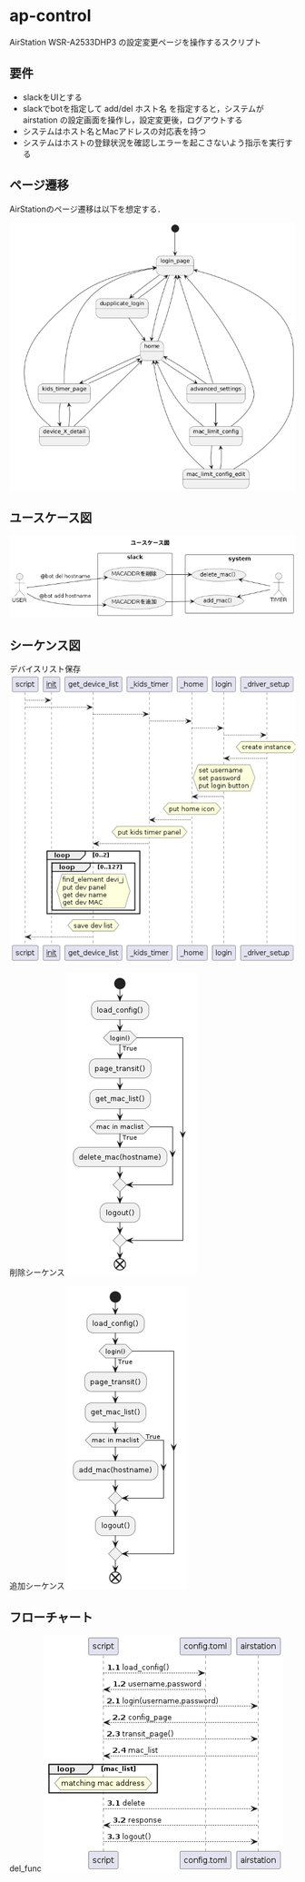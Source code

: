 # ap-control

AirStation WSR-A2533DHP3 の設定変更ページを操作するスクリプト

## 要件

- slackをUIとする
- slackでbotを指定して add/del ホスト名 を指定すると，システムが airstation の設定画面を操作し，設定変更後，ログアウトする
- システムはホスト名とMacアドレスの対応表を持つ
- システムはホストの登録状況を確認しエラーを起こさないよう指示を実行する

## ページ遷移

AirStationのページ遷移は以下を想定する．

![](out/figure/page_transition.png)

## ユースケース図

![](out/figure/usecase.png)

## シーケンス図

デバイスリスト保存
![](out/figure/get_device_list.png)

削除シーケンス
![](out/figure/del_func.png)

追加シーケンス
![](out/figure/add_func.png)

## フローチャート

del_func
![](out/figure/del_proc.png)